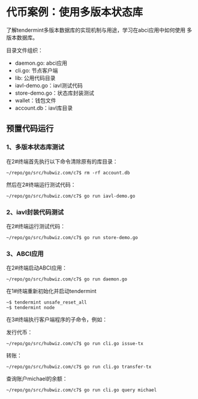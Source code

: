 # 代币案例：使用多版本状态库

了解tendermint多版本数据库的实现机制与用途，学习在abci应用中如何使用
多版本数据库。


目录文件组织：

- daemon.go: abci应用
- cli.go: 节点客户端
- lib: 公用代码目录
- iavl-demo.go：iavl测试代码
- store-demo.go：状态库封装测试
- wallet：钱包文件
- account.db：iavl库目录

## 预置代码运行

### 1、多版本状态库测试

在2#终端首先执行以下命令清除原有的库目录：

```
~/repo/go/src/hubwiz.com/c7$ rm -rf account.db
```

然后在2#终端运行测试代码：

```
~/repo/go/src/hubwiz.com/c7$ go run iavl-demo.go
```

### 2、iavl封装代码测试

在2#终端运行测试代码：

```
~/repo/go/src/hubwiz.com/c7$ go run store-demo.go
```

### 3、ABCI应用

在2#终端启动ABCI应用：

```
~/repo/go/src/hubwiz.com/c7$ go run daemon.go
```

在1#终端重新初始化并启动tendermint

```
~$ tendermint unsafe_reset_all
~$ tendermint node
```

在3#终端执行客户端程序的子命令，例如：

发行代币：

```
~/repo/go/src/hubwiz.com/c7$ go run cli.go issue-tx
```

转账：

```
~/repo/go/src/hubwiz.com/c7$ go run cli.go transfer-tx
```

查询账户michael的余额：

```
~/repo/go/src/hubwiz.com/c7$ go run cli.go query michael
```

  